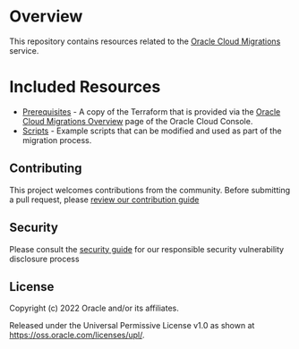 # Overview
This repository contains resources related to the [Oracle Cloud Migrations](https://docs.oracle.com/en-us/iaas/Content/cloud-migration/home.htm) service.

# Included Resources

- [Prerequisites](Prerequisites) - A copy of the Terraform that is provided via the [Oracle Cloud Migrations Overview](https://cloud.oracle.com/cloud-migrations) page of the Oracle Cloud Console.
- [Scripts](Scripts) - Example scripts that can be modified and used as part of the migration process.

## Contributing

This project welcomes contributions from the community. Before submitting a pull request, please [review our contribution guide](./CONTRIBUTING.md)

## Security

Please consult the [security guide](./SECURITY.md) for our responsible security vulnerability disclosure process

## License

Copyright (c) 2022 Oracle and/or its affiliates.

Released under the Universal Permissive License v1.0 as shown at
<https://oss.oracle.com/licenses/upl/>.
